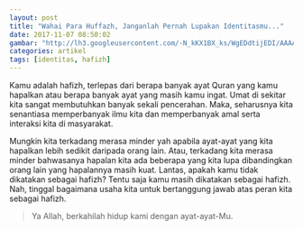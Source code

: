 ```yaml
---
layout: post
title: "Wahai Para Huffazh, Janganlah Pernah Lupakan Identitasmu..."
date: 2017-11-07 08:50:02
gambar: "http://lh3.googleusercontent.com/-N_kKX1BX_ks/WgEDdtijEDI/AAAAAAAACqI/Awwhdd6jj0cENihNeu7uToXmUgdu0RlagCLcBGAs/s900/2c2c8d8c9824.original.jpeg"
categories: artikel
tags: [identitas, hafizh]
---
```


Kamu adalah hafizh, terlepas dari berapa banyak ayat Quran yang kamu hapalkan atau berapa banyak ayat yang masih kamu ingat. Umat di sekitar kita sangat membutuhkan banyak sekali pencerahan. Maka, seharusnya kita senantiasa memperbanyak ilmu kita dan memperbanyak amal serta interaksi kita di masyarakat.

Mungkin kita terkadang merasa minder yah apabila ayat-ayat yang kita hapalkan lebih sedikit daripada orang lain. Atau, terkadang kita merasa minder bahwasanya hapalan kita ada beberapa yang kita lupa dibandingkan orang lain yang hapalannya masih kuat. Lantas, apakah kamu tidak dikatakan sebagai hafizh? Tentu saja kamu masih dikatakan sebagai hafizh. Nah, tinggal bagaimana usaha kita untuk bertanggung jawab atas peran kita sebagai hafizh.

> Ya Allah, berkahilah hidup kami dengan ayat-ayat-Mu.